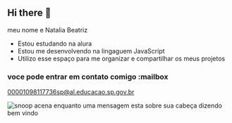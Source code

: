 ## Hi there 👋

meu nome e Natalia Beatriz 

- Estou estudando na alura
- Estou me desenvolvendo na lingaguem JavaScript
- Utilizo esse espaço para me organizar e compartilhar os meus projetos

### voce pode entrar em contato comigo :mailbox

00001098117736sp@al.educacao.sp.gov.br

![snoop acena enquanto uma mensagem esta sobre sua cabeça dizendo bem vindo](https://tenor.com/laqiUiJpOGA.gif)

